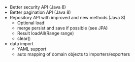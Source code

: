 - Better security API (Java 8)
- Better pagination API (Java 8)
- Repository API with improved and new methods (Java 8)
    - Optional<T> load
    - merge persist and save if possible (see JPA)
    - Result loadAll(Range range)
    - clear()
- data import
    - YAML support
    - auto mapping of domain objects to importers/exporters

